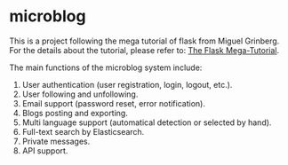 # microblog
This is a project following the mega tutorial of flask from Miguel Grinberg.
For the details about the tutorial, please refer to:
[The Flask Mega-Tutorial](https://blog.miguelgrinberg.com/post/the-flask-mega-tutorial-part-i-hello-world).

The main functions of the microblog system include:
1. User authentication (user registration, login, logout, etc.).
2. User following and unfollowing.
3. Email support (password reset, error notification).
4. Blogs posting and exporting.
3. Multi language support (automatical detection or selected by hand).
4. Full-text search by Elasticsearch.
5. Private messages.
6. API support.

